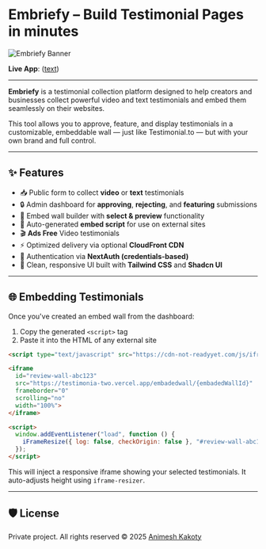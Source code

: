 
# Embriefy – Build Testimonial Pages in minutes

![Embriefy Banner](https://vouchly.kakoty.me/og-image.png)


**Live App**: ([text](https://vouchly.kakoty.me))

---

**Embriefy** is a testimonial collection platform designed to help creators and businesses collect powerful video and text testimonials and embed them seamlessly on their websites.

This tool allows you to approve, feature, and display testimonials in a customizable, embeddable wall — just like Testimonial.to — but with your own brand and full control.

---

## ✨ Features

- 📥 Public form to collect **video** or **text** testimonials  
- 🔒 Admin dashboard for **approving**, **rejecting**, and **featuring** submissions  
- 🧱 Embed wall builder with **select & preview** functionality  
- 📜 Auto-generated **embed script** for use on external sites  
- 🎬 **Ads Free** Video testimonials
- ⚡️ Optimized delivery via optional **CloudFront CDN**  
- 🔐 Authentication via **NextAuth (credentials-based)**  
- 🎨 Clean, responsive UI built with **Tailwind CSS** and **Shadcn UI**

---

## 🌐 Embedding Testimonials

Once you've created an embed wall from the dashboard:

1. Copy the generated `<script>` tag  
2. Paste it into the HTML of any external site

```html
<script type="text/javascript" src="https://cdn-not-readyyet.com/js/iframeResizer.min.js"></script>

<iframe
  id="review-wall-abc123"
  src="https://testimonia-two.vercel.app/embadedwall/{embadedWallId}"
  frameborder="0"
  scrolling="no"
  width="100%">
</iframe>

<script>
  window.addEventListener("load", function () {
    iFrameResize({ log: false, checkOrigin: false }, "#review-wall-abc123");
  });
</script>
```

This will inject a responsive iframe showing your selected testimonials. It auto-adjusts height using `iframe-resizer`.

---
## 🛡️ License

Private project. All rights reserved © 2025 [Animesh Kakoty](https://github.com/kakotyanimesh)
